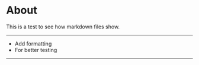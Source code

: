 # About

This is a test to see how markdown files show.

---

* Add formatting
* For better testing

---


